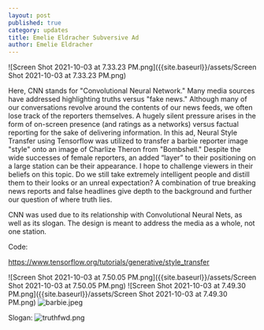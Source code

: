 ```yaml
---
layout: post
published: true
category: updates
title: Emelie Eldracher Subversive Ad
author: Emelie Eldracher
---
```

![Screen Shot 2021-10-03 at 7.33.23 PM.png]({{site.baseurl}}/assets/Screen Shot 2021-10-03 at 7.33.23 PM.png)


Here, CNN stands for "Convolutional Neural Network." Many media sources have addressed highlighting truths versus "fake news." Although many of our conversations revolve around the contents of our news feeds, we often lose track of the reporters themselves. A hugely silent pressure arises in the form of on-screen presence (and ratings as a networks) versus factual reporting for the sake of delivering information. In this ad, Neural Style Transfer using Tensorflow was utilized to transfer a barbie reporter image "style" onto an image of Charlize Theron from "Bombshell." Despite the wide successes of female reporters, an added “layer” to their positioning on a large station can be their appearance. I hope to challenge viewers in their beliefs on this topic. Do we still take extremely intelligent people and distill them to their looks or an unreal expectation? A combination of true breaking news reports and false headlines give depth to the background and further our question of where truth lies.

CNN was used due to its relationship with Convolutional Neural Nets, as well as its slogan. The design is meant to address the media as a whole, not one station. 

Code:

https://www.tensorflow.org/tutorials/generative/style_transfer

![Screen Shot 2021-10-03 at 7.50.05 PM.png]({{site.baseurl}}/assets/Screen Shot 2021-10-03 at 7.50.05 PM.png)
![Screen Shot 2021-10-03 at 7.49.30 PM.png]({{site.baseurl}}/assets/Screen Shot 2021-10-03 at 7.49.30 PM.png)
![barbie.jpeg]({{site.baseurl}}/assets/barbie.jpeg)

Slogan:
![truthfwd.png]({{site.baseurl}}/assets/truthfwd.png)



